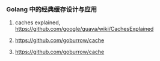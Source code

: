### Golang 中的经典缓存设计与应用
1. caches explained, https://github.com/google/guava/wiki/CachesExplained

2. https://github.com/goburrow/cache

3. https://github.com/goburrow/cache 
